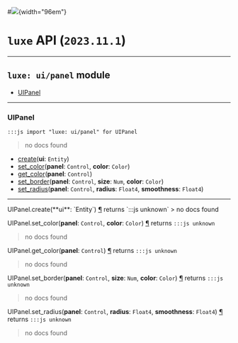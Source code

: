 #![](../../../../../../images/luxe-dark.svg){width="96em"}

# `luxe` API (`2023.11.1`)  


---

## `luxe: ui/panel` module

- [UIPanel](#uipanel)   

---

### UIPanel
`:::js import "luxe: ui/panel" for UIPanel`
> no docs found

- [create](#UIPanel.create)(**ui**: `Entity`)
- [set_color](#UIPanel.set_color+2)(**panel**: `Control`, **color**: `Color`)
- [get_color](#UIPanel.get_color)(**panel**: `Control`)
- [set_border](#UIPanel.set_border+3)(**panel**: `Control`, **size**: `Num`, **color**: `Color`)
- [set_radius](#UIPanel.set_radius+3)(**panel**: `Control`, **radius**: `Float4`, **smoothness**: `Float4`)

<hr/>
<endpoint module="luxe: ui/panel" class="UIPanel" signature="create(ui : Entity)"></endpoint>
<signature id="UIPanel.create">UIPanel.create(**ui**: `Entity`)
<a class="headerlink" href="#UIPanel.create" title="Permanent link">¶</a></signature>
<span class='api_ret'>returns</span> `:::js unknown`
> no docs found   

<endpoint module="luxe: ui/panel" class="UIPanel" signature="set_color(panel : Control, color : Color)"></endpoint>
<signature id="UIPanel.set_color+2">UIPanel.set_color(**panel**: `Control`, **color**: `Color`)
<a class="headerlink" href="#UIPanel.set_color+2" title="Permanent link">¶</a></signature>
<span class='api_ret'>returns</span> `:::js unknown`
> no docs found   

<endpoint module="luxe: ui/panel" class="UIPanel" signature="get_color(panel : Control)"></endpoint>
<signature id="UIPanel.get_color">UIPanel.get_color(**panel**: `Control`)
<a class="headerlink" href="#UIPanel.get_color" title="Permanent link">¶</a></signature>
<span class='api_ret'>returns</span> `:::js unknown`
> no docs found   

<endpoint module="luxe: ui/panel" class="UIPanel" signature="set_border(panel : Control, size : Num, color : Color)"></endpoint>
<signature id="UIPanel.set_border+3">UIPanel.set_border(**panel**: `Control`, **size**: `Num`, **color**: `Color`)
<a class="headerlink" href="#UIPanel.set_border+3" title="Permanent link">¶</a></signature>
<span class='api_ret'>returns</span> `:::js unknown`
> no docs found   

<endpoint module="luxe: ui/panel" class="UIPanel" signature="set_radius(panel : Control, radius : Float4, smoothness : Float4)"></endpoint>
<signature id="UIPanel.set_radius+3">UIPanel.set_radius(**panel**: `Control`, **radius**: `Float4`, **smoothness**: `Float4`)
<a class="headerlink" href="#UIPanel.set_radius+3" title="Permanent link">¶</a></signature>
<span class='api_ret'>returns</span> `:::js unknown`
> no docs found   

